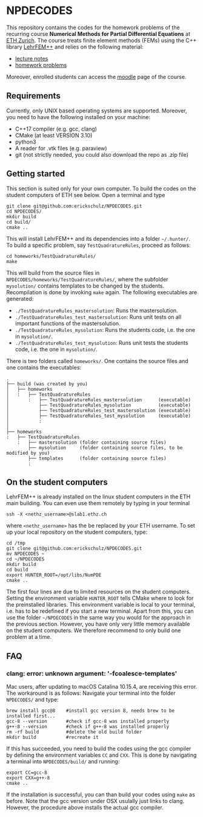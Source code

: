 # NPDECODES
This repository contains the codes for the homework problems of the recurring course **Numerical Methods for Partial Differential Equations** at [ETH Zurich](https://ethz.ch/en.html). The course treats finite element methods (FEMs) using the C++ library [LehrFEM++](https://github.com/craffael/lehrfempp) and relies on the following material:
* [lecture notes](https://www.sam.math.ethz.ch/~grsam/NUMPDEFL/NUMPDE.pdf)
* [homework problems](https://www.sam.math.ethz.ch/~grsam/NUMPDEFL/HOMEWORK/NPDEFL_Problems.pdf)

Moreover, enrolled students can access the [moodle](https://moodle-app2.let.ethz.ch/course/view.php?id=12060) page of the course.

## Requirements
Currently, only UNIX based operating systems are supported. Moreover, you need to have the following installed on your machine:
* C++17 compiler (e.g. gcc, clang)
* CMake (at least VERSION 3.10)
* python3
* A reader for .vtk files (e.g. paraview)
* git (not strictly needed, you could also download the repo as .zip file)

## Getting started
This section is suited only for your own computer. To build the codes on the student computers of ETH see below. Open a terminal and type
```
git clone git@github.com:erickschulz/NPDECODES.git
cd NPDECODES/
mkdir build
cd build/
cmake ..
```
This will install LehrFEM++ and its dependencies into a folder `~/.hunter/`. To build a specific problem, say `TestQuadratureRules`, proceed as follows:
```
cd homeworks/TestQuadratureRules/
make
```
This will build from the source files in `NPDECODES/homeworks/TestQuadratureRules/`, where the subfolder `mysolution/` contains templates to be changed by the students. Recompilation is done by invoking `make` again. The following executables are generated:
* `./TestQuadratureRules_mastersolution`: Runs the mastersolution.
* `./TestQuadratureRules_test_mastersolution`: Runs unit tests on all important functions of the mastersolution.
* `./TestQuadratureRules_mysolution`: Runs the students code, i.e. the one in `mysolution/`.
* `./TestQuadratureRules_test_mysolution`: Runs unit tests the students code, i.e. the one in `mysolution/`.

There is two folders called `homeworks/`. One contains the source files and one contains the executables:
```
.
├── build (was created by you)
│   ├── homeworks
│   :   ├── TestQuadratureRules
│       :   ├── TestQuadratureRules_mastersolution      (executable)
│           ├── TestQuadratureRules_mysolution          (executable)
│           ├── TestQuadratureRules_test_mastersolution (executable)
│           ├── TestQuadratureRules_test_mysolution     (executable)
│           :
│
├── homeworks
:   ├── TestQuadratureRules
    :   ├── mastersolution (folder containing source files)
        ├── mysolution     (folder containing source files, to be modified by you)
        ├── templates      (folder containing source files)
        :
```

## On the student computers
LehrFEM++ is already installed on the linux student computers in the ETH main building. You can even use them remotely by typing in your terminal
```
ssh -X <nethz_username>@slab1.ethz.ch
```
where `<nethz_username>` has the be replaced by your ETH username. To set up your local repository on the student computers, type:
```
cd /tmp
git clone git@github.com:erickschulz/NPDECODES.git
mv NPDECODES ~
cd ~/NPDECODES
mkdir build
cd build
export HUNTER_ROOT=/opt/libs/NumPDE
cmake ..
```
The first four lines are due to limited resources on the student computers. Setting the environment variable `HUNTER_ROOT` tells CMake where to look for the preinstalled libraries. This environment variable is local to your terminal, i.e. has to be redefined if you start a new terminal. Apart from this, you can use the folder `~/NPDECODES` in the same way you would for the approach in the previous section. However, you have only very little memory available on the student computers. We therefore recommend to only build one problem at a time.

## FAQ

### clang: error: unknown argument: '-fcoalesce-templates'
Mac users, after updating to macOS Catalina 10.15.4, are receiving this error. The workaround is as follows: Navigate  your terminal into the folder `NPDECODES/` and type:
```
brew install gcc@8    #install gcc version 8, needs brew to be installed first...
gcc-8 --version       #check if gcc-8 was installed properly
g++-8 --version       #check if g++-8 was installed properly
rm -rf build          #delete the old build folder
mkdir build           #recreate it
```
If this has succeeded, you need to build the codes using the gcc compiler by defining the environment variables `CC` and `CXX`. This is done by navigating a terminal into `NPDECODES/build/` and running:
```
export CC=gcc-8
export CXX=g++-8
cmake ..
```
If the installation is successful, you can than build your codes using `make` as before. Note that the gcc version under OSX usulally just links to clang. However, the procedure above installs the actual gcc compiler.
